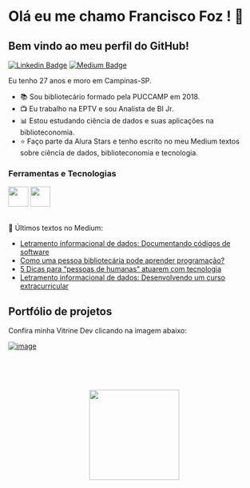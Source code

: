 

# Olá eu me chamo Francisco Foz ! 👋
## Bem vindo ao meu perfil do GitHub!           

<p align='left'>
    
[![Linkedin Badge](https://img.shields.io/badge/LinkedIn-0077B5?style=for-the-badge&logo=linkedin&logoColor=white
)](https://www.linkedin.com/in/francisco-tadeu-foz/)
[![Medium Badge](https://img.shields.io/badge/Medium-12100E?style=for-the-badge&logo=medium&logoColor=white
)](https://medium.com/@franciscofoz)
</p>

Eu tenho 27 anos e moro em Campinas-SP.


- :books: Sou bibliotecário formado pela PUCCAMP em 2018.
- :tv: Eu trabalho na EPTV e sou Analista de BI Jr.
- :bar_chart: Estou estudando ciência de dados e suas aplicações na biblioteconomia.
- :star: Faço parte da Alura Stars e tenho escrito no meu Medium textos sobre ciência de dados, biblioteconomia e tecnologia.


### Ferramentas e Tecnologias
<code><img src="https://cdn.jsdelivr.net/gh/devicons/devicon/icons/python/python-original.svg" width="40" height="40"></code>
<code><img src="https://upload.wikimedia.org/wikipedia/commons/thumb/c/cf/New_Power_BI_Logo.svg/2048px-New_Power_BI_Logo.svg.png" width="40" height="40"></code>
</br>
</br>


:pencil: Últimos textos no Medium:
<!-- MEDIUM:START -->
- [Letramento informacional de dados: Documentando códigos de software](https://franciscofoz.medium.com/letramento-informacional-de-dados-documentando-c%C3%B3digos-de-software-959f1f33f85d?source=rss-30612e32581e------2)
- [Como uma pessoa bibliotecária pode aprender programação?](https://franciscofoz.medium.com/como-uma-pessoa-bibliotec%C3%A1ria-pode-aprender-programa%C3%A7%C3%A3o-47a00b64fbce?source=rss-30612e32581e------2)
- [5 Dicas para “pessoas de humanas” atuarem com tecnologia](https://franciscofoz.medium.com/5-dicas-para-pessoas-de-humanas-atuarem-com-tecnologia-88ae2990010c?source=rss-30612e32581e------2)
- [Letramento informacional de dados: Desenvolvendo um curso extracurricular](https://franciscofoz.medium.com/letramento-informacional-de-dados-desenvolvendo-um-curso-extracurricular-dca7f91b5f70?source=rss-30612e32581e------2)
<!-- MEDIUM:END -->


## Portfólio de projetos

Confira minha Vitrine Dev clicando na imagem abaixo:

[![image](https://user-images.githubusercontent.com/64700794/188927548-c627858f-5e22-4373-b6fc-f9bd26c5195f.png)](https://cursos.alura.com.br/vitrinedev/FranciscoFoz)

</br>
</br>
</br>

<div>
<a href="https://gist.github.com/FranciscoFoz">
<p align = "center"> <img height="180em" src="https://github-readme-stats.vercel.app/api/top-langs/?username=FranciscoFoz&layout=compact&langs_count=7&theme=dracula"/>
</div>

